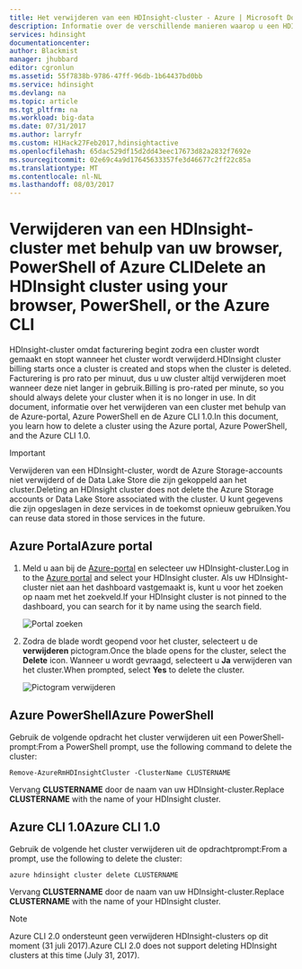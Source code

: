 ```yaml
---
title: Het verwijderen van een HDInsight-cluster - Azure | Microsoft Docs
description: Informatie over de verschillende manieren waarop u een HDInsight-cluster kunt verwijderen.
services: hdinsight
documentationcenter: 
author: Blackmist
manager: jhubbard
editor: cgronlun
ms.assetid: 55f7838b-9786-47ff-96db-1b64437bd0bb
ms.service: hdinsight
ms.devlang: na
ms.topic: article
ms.tgt_pltfrm: na
ms.workload: big-data
ms.date: 07/31/2017
ms.author: larryfr
ms.custom: H1Hack27Feb2017,hdinsightactive
ms.openlocfilehash: 65dac529df15d2dd43eec17673d82a2832f7692e
ms.sourcegitcommit: 02e69c4a9d17645633357fe3d46677c2ff22c85a
ms.translationtype: MT
ms.contentlocale: nl-NL
ms.lasthandoff: 08/03/2017
---
```

# <a name="delete-an-hdinsight-cluster-using-your-browser-powershell-or-the-azure-cli"></a><span data-ttu-id="b4a76-103">Verwijderen van een HDInsight-cluster met behulp van uw browser, PowerShell of Azure CLI</span><span class="sxs-lookup"><span data-stu-id="b4a76-103">Delete an HDInsight cluster using your browser, PowerShell, or the Azure CLI</span></span>

<span data-ttu-id="b4a76-104">HDInsight-cluster omdat facturering begint zodra een cluster wordt gemaakt en stopt wanneer het cluster wordt verwijderd.</span><span class="sxs-lookup"><span data-stu-id="b4a76-104">HDInsight cluster billing starts once a cluster is created and stops when the cluster is deleted.</span></span> <span data-ttu-id="b4a76-105">Facturering is pro rato per minuut, dus u uw cluster altijd verwijderen moet wanneer deze niet langer in gebruik.</span><span class="sxs-lookup"><span data-stu-id="b4a76-105">Billing is pro-rated per minute, so you should always delete your cluster when it is no longer in use.</span></span> <span data-ttu-id="b4a76-106">In dit document, informatie over het verwijderen van een cluster met behulp van de Azure-portal, Azure PowerShell en de Azure CLI 1.0.</span><span class="sxs-lookup"><span data-stu-id="b4a76-106">In this document, you learn how to delete a cluster using the Azure portal, Azure PowerShell, and the Azure CLI 1.0.</span></span>

> [!IMPORTANT]
> <span data-ttu-id="b4a76-107">Verwijderen van een HDInsight-cluster, wordt de Azure Storage-accounts niet verwijderd of de Data Lake Store die zijn gekoppeld aan het cluster.</span><span class="sxs-lookup"><span data-stu-id="b4a76-107">Deleting an HDInsight cluster does not delete the Azure Storage accounts or Data Lake Store associated with the cluster.</span></span> <span data-ttu-id="b4a76-108">U kunt gegevens die zijn opgeslagen in deze services in de toekomst opnieuw gebruiken.</span><span class="sxs-lookup"><span data-stu-id="b4a76-108">You can reuse data stored in those services in the future.</span></span>

## <a name="azure-portal"></a><span data-ttu-id="b4a76-109">Azure Portal</span><span class="sxs-lookup"><span data-stu-id="b4a76-109">Azure portal</span></span>

1. <span data-ttu-id="b4a76-110">Meld u aan bij de [Azure-portal](https://portal.azure.com) en selecteer uw HDInsight-cluster.</span><span class="sxs-lookup"><span data-stu-id="b4a76-110">Log in to the [Azure portal](https://portal.azure.com) and select your HDInsight cluster.</span></span> <span data-ttu-id="b4a76-111">Als uw HDInsight-cluster niet aan het dashboard vastgemaakt is, kunt u voor het zoeken op naam met het zoekveld.</span><span class="sxs-lookup"><span data-stu-id="b4a76-111">If your HDInsight cluster is not pinned to the dashboard, you can search for it by name using the search field.</span></span>
   
    ![Portal zoeken](./media/hdinsight-delete-cluster/navbar.png)

2. <span data-ttu-id="b4a76-113">Zodra de blade wordt geopend voor het cluster, selecteert u de **verwijderen** pictogram.</span><span class="sxs-lookup"><span data-stu-id="b4a76-113">Once the blade opens for the cluster, select the **Delete** icon.</span></span> <span data-ttu-id="b4a76-114">Wanneer u wordt gevraagd, selecteert u **Ja** verwijderen van het cluster.</span><span class="sxs-lookup"><span data-stu-id="b4a76-114">When prompted, select **Yes** to delete the cluster.</span></span>
   
    ![Pictogram verwijderen](./media/hdinsight-delete-cluster/deletecluster.png)

## <a name="azure-powershell"></a><span data-ttu-id="b4a76-116">Azure PowerShell</span><span class="sxs-lookup"><span data-stu-id="b4a76-116">Azure PowerShell</span></span>

<span data-ttu-id="b4a76-117">Gebruik de volgende opdracht het cluster verwijderen uit een PowerShell-prompt:</span><span class="sxs-lookup"><span data-stu-id="b4a76-117">From a PowerShell prompt, use the following command to delete the cluster:</span></span>

    Remove-AzureRmHDInsightCluster -ClusterName CLUSTERNAME

<span data-ttu-id="b4a76-118">Vervang **CLUSTERNAME** door de naam van uw HDInsight-cluster.</span><span class="sxs-lookup"><span data-stu-id="b4a76-118">Replace **CLUSTERNAME** with the name of your HDInsight cluster.</span></span>

## <a name="azure-cli-10"></a><span data-ttu-id="b4a76-119">Azure CLI 1.0</span><span class="sxs-lookup"><span data-stu-id="b4a76-119">Azure CLI 1.0</span></span>

<span data-ttu-id="b4a76-120">Gebruik de volgende het cluster verwijderen uit de opdrachtprompt:</span><span class="sxs-lookup"><span data-stu-id="b4a76-120">From a prompt, use the following to delete the cluster:</span></span>

    azure hdinsight cluster delete CLUSTERNAME

<span data-ttu-id="b4a76-121">Vervang **CLUSTERNAME** door de naam van uw HDInsight-cluster.</span><span class="sxs-lookup"><span data-stu-id="b4a76-121">Replace **CLUSTERNAME** with the name of your HDInsight cluster.</span></span>

> [!NOTE]
> <span data-ttu-id="b4a76-122">Azure CLI 2.0 ondersteunt geen verwijderen HDInsight-clusters op dit moment (31 juli 2017).</span><span class="sxs-lookup"><span data-stu-id="b4a76-122">Azure CLI 2.0 does not support deleting HDInsight clusters at this time (July 31, 2017).</span></span>